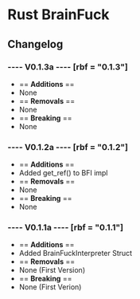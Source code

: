 # Rust BrainFuck

## Changelog

### ---- V0.1.3a ---- [rbf = "0.1.3"]
- == **Additions** ==
- None
- == **Removals** ==
- None
- == **Breaking** ==
- None

### ---- V0.1.2a ---- [rbf = "0.1.2"]
- == **Additions** ==
- Added get_ref() to BFI impl
- == **Removals** ==
- None
- == **Breaking** ==
- None


### ---- V0.1.1a ---- [rbf = "0.1.1"]
- == **Additions** ==
- Added BrainFuckInterpreter Struct
- == **Removals** ==
- None (First Version)
- == **Breaking** ==
- None (First Verion)
